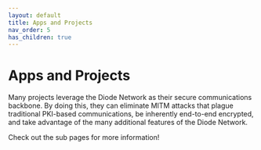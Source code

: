 ```yaml
---
layout: default
title: Apps and Projects
nav_order: 5
has_children: true
---
```


# Apps and Projects

Many projects leverage the Diode Network as their secure communications backbone.  By doing this, they can eliminate MITM attacks that plague traditional PKI-based communications, be inherently end-to-end encrypted, and take advantage of the many additional features of the Diode Network.

Check out the sub pages for more information!
